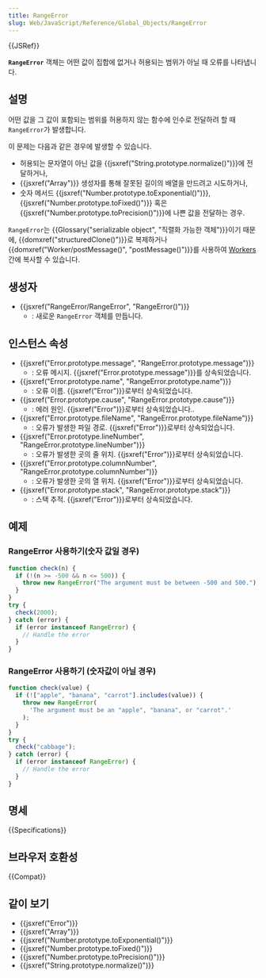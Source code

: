 ```yaml
---
title: RangeError
slug: Web/JavaScript/Reference/Global_Objects/RangeError
---
```


{{JSRef}}

**`RangeError`** 객체는 어떤 값이 집합에 없거나 허용되는 범위가 아닐 때 오류를 나타냅니다.

## 설명

어떤 값을 그 값이 포함되는 범위를 허용하지 않는 함수에 인수로 전달하려 할 때 `RangeError`가 발생합니다.

이 문제는 다음과 같은 경우에 발생할 수 있습니다.

- 허용되는 문자열이 아닌 값을 {{jsxref("String.prototype.normalize()")}}에 전달하거나,
- {{jsxref("Array")}} 생성자를 통해 잘못된 길이의 배열을 만드려고 시도하거나,
- 숫자 메서드 {{jsxref("Number.prototype.toExponential()")}},
  {{jsxref("Number.prototype.toFixed()")}} 혹은 {{jsxref("Number.prototype.toPrecision()")}}에
  나쁜 값을 전달하는 경우.

`RangeError`는 {{Glossary("serializable object", "직렬화 가능한 객체")}}이기 때문에,
{{domxref("structuredClone()")}}로 복제하거나
{{domxref("Worker/postMessage()", "postMessage()")}}를 사용하여
[Workers](/ko/docs/Web/API/Worker) 간에 복사할 수 있습니다.

## 생성자

- {{jsxref("RangeError/RangeError", "RangeError()")}}
  - : 새로운 `RangeError` 객체를 만듭니다.

## 인스턴스 속성

- {{jsxref("Error.prototype.message", "RangeError.prototype.message")}}
  - : 오류 메시지. {{jsxref("Error.prototype.message")}}를 상속되었습니다.
- {{jsxref("Error.prototype.name", "RangeError.prototype.name")}}
  - : 오류 이름. {{jsxref("Error")}}로부터 상속되었습니다.
- {{jsxref("Error.prototype.cause", "RangeError.prototype.cause")}}
  - : 에러 원인. {{jsxref("Error")}}로부터 상속되었습니다..
- {{jsxref("Error.prototype.fileName", "RangeError.prototype.fileName")}}
  - : 오류가 발생한 파일 경로. {{jsxref("Error")}}로부터 상속되었습니다.
- {{jsxref("Error.prototype.lineNumber", "RangeError.prototype.lineNumber")}}
  - : 오류가 발생한 곳의 줄 위치. {{jsxref("Error")}}로부터 상속되었습니다.
- {{jsxref("Error.prototype.columnNumber", "RangeError.prototype.columnNumber")}}
  - : 오류가 발생한 곳의 열 위치. {{jsxref("Error")}}로부터 상속되었습니다.
- {{jsxref("Error.prototype.stack", "RangeError.prototype.stack")}}
  - : 스택 추적. {{jsxref("Error")}}로부터 상속되었습니다.

## 예제

### RangeError 사용하기(숫자 값일 경우)

```js
function check(n) {
  if (!(n >= -500 && n <= 500)) {
    throw new RangeError("The argument must be between -500 and 500.");
  }
}
try {
  check(2000);
} catch (error) {
  if (error instanceof RangeError) {
    // Handle the error
  }
}
```

### RangeError 사용하기 (숫자값이 아닐 경우)

```js
function check(value) {
  if (!["apple", "banana", "carrot"].includes(value)) {
    throw new RangeError(
      'The argument must be an "apple", "banana", or "carrot".'
    );
  }
}
try {
  check("cabbage");
} catch (error) {
  if (error instanceof RangeError) {
    // Handle the error
  }
}
```

## 명세

{{Specifications}}

## 브라우저 호환성

{{Compat}}

## 같이 보기

- {{jsxref("Error")}}
- {{jsxref("Array")}}
- {{jsxref("Number.prototype.toExponential()")}}
- {{jsxref("Number.prototype.toFixed()")}}
- {{jsxref("Number.prototype.toPrecision()")}}
- {{jsxref("String.prototype.normalize()")}}
